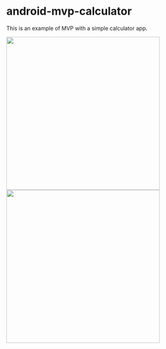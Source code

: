 # android-mvp-calculator

This is an example of MVP with a simple calculator app.

<img width="400px" src="https://user-images.githubusercontent.com/86477169/159130714-01d21eb3-ede0-4950-a565-b454da3556f8.jpg" />
<img width="400px" src="https://user-images.githubusercontent.com/86477169/159130716-b619330b-8323-4ccc-abd1-eeeb5c08ff0b.jpg" />
